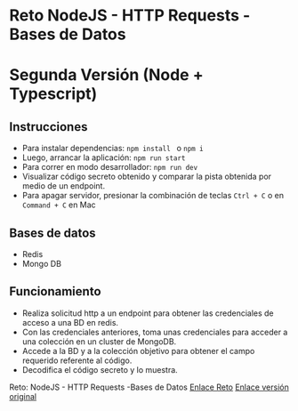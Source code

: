 # Reto NodeJS - HTTP Requests - Bases de Datos
# Segunda Versión (Node + Typescript)

## Instrucciones

- Para instalar dependencias: ```npm install ``` o  ```npm i ```
- Luego, arrancar la aplicación: ```npm run start ```
- Para correr en modo desarrollador: ```npm run dev ```
- Visualizar código secreto obtenido y comparar la pista obtenida por medio de un endpoint.
- Para apagar servidor, presionar la combinación de teclas ```Ctrl + C``` o en ```Command + C``` en Mac

## Bases de datos
- Redis
- Mongo DB 

## Funcionamiento
- Realiza solicitud http a un endpoint para obtener las credenciales de acceso a una BD en redis.
- Con las credenciales anteriores, toma unas credenciales para acceder a una colección en un cluster de MongoDB.
- Accede a la BD y a la colección objetivo para obtener el campo requerido referente al código.
- Decodifica el código secreto y lo muestra.



Reto:
NodeJS - HTTP Requests -Bases de Datos
[Enlace Reto](https://paper.dropbox.com/doc/Reto-de-Node-HTTP-y-Bases-de-Datos-p9dWNgBSNXj8ZpZfK9C60)
[Enlace versión original](https://github.com/ht1204/reto-node)